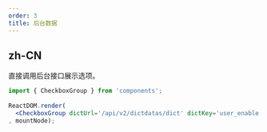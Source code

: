 ```yaml
---
order: 3
title: 后台数据
---
```


## zh-CN

直接调用后台接口展示选项。

```jsx
import { CheckboxGroup } from 'components';
    
ReactDOM.render(
  <CheckboxGroup dictUrl='/api/v2/dictdatas/dict' dictKey='user_enable' />
, mountNode);
```
